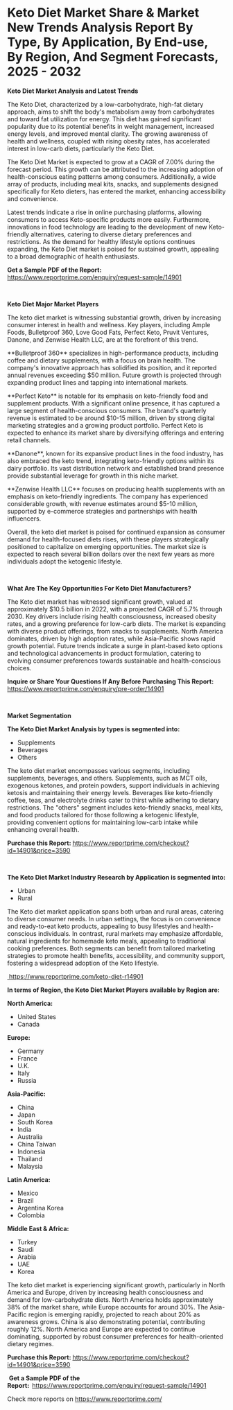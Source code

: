 <p><h1>Keto Diet Market Share & Market New Trends Analysis Report By Type, By Application, By End-use, By Region, And Segment Forecasts, 2025 - 2032</h1></p><p><strong>Keto Diet Market Analysis and Latest Trends</strong></p>
<p><p>The Keto Diet, characterized by a low-carbohydrate, high-fat dietary approach, aims to shift the body's metabolism away from carbohydrates and toward fat utilization for energy. This diet has gained significant popularity due to its potential benefits in weight management, increased energy levels, and improved mental clarity. The growing awareness of health and wellness, coupled with rising obesity rates, has accelerated interest in low-carb diets, particularly the Keto Diet.</p><p>The Keto Diet Market is expected to grow at a CAGR of 7.00% during the forecast period. This growth can be attributed to the increasing adoption of health-conscious eating patterns among consumers. Additionally, a wide array of products, including meal kits, snacks, and supplements designed specifically for Keto dieters, has entered the market, enhancing accessibility and convenience. </p><p>Latest trends indicate a rise in online purchasing platforms, allowing consumers to access Keto-specific products more easily. Furthermore, innovations in food technology are leading to the development of new Keto-friendly alternatives, catering to diverse dietary preferences and restrictions. As the demand for healthy lifestyle options continues expanding, the Keto Diet market is poised for sustained growth, appealing to a broad demographic of health enthusiasts.</p></p>
<p><strong>Get a Sample PDF of the Report:&nbsp;</strong> <a href="https://www.reportprime.com/enquiry/request-sample/14901?utm_campaign=2199&utm_medium=2&utm_source=Github&utm_content=ia&utm_term=20032025&utm_id=keto-diet">https://www.reportprime.com/enquiry/request-sample/14901</a></p>
<p>&nbsp;</p>
<p><strong>Keto Diet Major Market Players</strong></p>
<p><p>The keto diet market is witnessing substantial growth, driven by increasing consumer interest in health and wellness. Key players, including Ample Foods, Bulletproof 360, Love Good Fats, Perfect Keto, Pruvit Ventures, Danone, and Zenwise Health LLC, are at the forefront of this trend.</p><p>**Bulletproof 360** specializes in high-performance products, including coffee and dietary supplements, with a focus on brain health. The company's innovative approach has solidified its position, and it reported annual revenues exceeding $50 million. Future growth is projected through expanding product lines and tapping into international markets.</p><p>**Perfect Keto** is notable for its emphasis on keto-friendly food and supplement products. With a significant online presence, it has captured a large segment of health-conscious consumers. The brand's quarterly revenue is estimated to be around $10-15 million, driven by strong digital marketing strategies and a growing product portfolio. Perfect Keto is expected to enhance its market share by diversifying offerings and entering retail channels.</p><p>**Danone**, known for its expansive product lines in the food industry, has also embraced the keto trend, integrating keto-friendly options within its dairy portfolio. Its vast distribution network and established brand presence provide substantial leverage for growth in this niche market.</p><p>**Zenwise Health LLC** focuses on producing health supplements with an emphasis on keto-friendly ingredients. The company has experienced considerable growth, with revenue estimates around $5-10 million, supported by e-commerce strategies and partnerships with health influencers.</p><p>Overall, the keto diet market is poised for continued expansion as consumer demand for health-focused diets rises, with these players strategically positioned to capitalize on emerging opportunities. The market size is expected to reach several billion dollars over the next few years as more individuals adopt the ketogenic lifestyle.</p></p>
<p>&nbsp;</p>
<p><strong>What Are The Key Opportunities For Keto Diet Manufacturers?</strong></p>
<p><p>The Keto diet market has witnessed significant growth, valued at approximately $10.5 billion in 2022, with a projected CAGR of 5.7% through 2030. Key drivers include rising health consciousness, increased obesity rates, and a growing preference for low-carb diets. The market is expanding with diverse product offerings, from snacks to supplements. North America dominates, driven by high adoption rates, while Asia-Pacific shows rapid growth potential. Future trends indicate a surge in plant-based keto options and technological advancements in product formulation, catering to evolving consumer preferences towards sustainable and health-conscious choices.</p></p>
<p><strong>Inquire or Share Your Questions If Any Before Purchasing This Report:</strong> <a href="https://www.reportprime.com/enquiry/pre-order/14901?utm_campaign=2199&utm_medium=2&utm_source=Github&utm_content=ia&utm_term=20032025&utm_id=keto-diet">https://www.reportprime.com/enquiry/pre-order/14901</a></p>
<p>&nbsp;</p>
<p><strong>Market Segmentation</strong></p>
<p><strong>The Keto Diet Market Analysis by types is segmented into:</strong></p>
<p><ul><li>Supplements</li><li>Beverages</li><li>Others</li></ul></p>
<p><p>The keto diet market encompasses various segments, including supplements, beverages, and others. Supplements, such as MCT oils, exogenous ketones, and protein powders, support individuals in achieving ketosis and maintaining their energy levels. Beverages like keto-friendly coffee, teas, and electrolyte drinks cater to thirst while adhering to dietary restrictions. The "others" segment includes keto-friendly snacks, meal kits, and food products tailored for those following a ketogenic lifestyle, providing convenient options for maintaining low-carb intake while enhancing overall health.</p></p>
<p><strong>Purchase this Report:&nbsp;</strong><a href="https://www.reportprime.com/checkout?id=14901&price=3590&utm_campaign=2199&utm_medium=2&utm_source=Github&utm_content=ia&utm_term=20032025&utm_id=keto-diet">https://www.reportprime.com/checkout?id=14901&price=3590</a></p>
<p>&nbsp;</p>
<p><strong>The Keto Diet Market Industry Research by Application is segmented into:</strong></p>
<p><ul><li>Urban</li><li>Rural</li></ul></p>
<p><p>The Keto diet market application spans both urban and rural areas, catering to diverse consumer needs. In urban settings, the focus is on convenience and ready-to-eat keto products, appealing to busy lifestyles and health-conscious individuals. In contrast, rural markets may emphasize affordable, natural ingredients for homemade keto meals, appealing to traditional cooking preferences. Both segments can benefit from tailored marketing strategies to promote health benefits, accessibility, and community support, fostering a widespread adoption of the Keto lifestyle.</p></p>
<p><a href="https://www.reportprime.com/keto-diet-r14901?utm_campaign=2199&utm_medium=2&utm_source=Github&utm_content=ia&utm_term=20032025&utm_id=keto-diet">&nbsp;https://www.reportprime.com/keto-diet-r14901</a></p>
<p><strong>In terms of Region, the Keto Diet Market Players available by Region are:</strong></p>
<p>
    <p> <strong> North America: </strong>
        <ul>
            <li>United States</li>
            <li>Canada</li>
        </ul>
        </p> 
    <p> <strong> Europe: </strong>
        <ul>
            <li>Germany</li>
            <li>France</li>
            <li>U.K.</li>
            <li>Italy</li>
            <li>Russia</li>
        </ul>
        </p> 
    <p> <strong> Asia-Pacific: </strong>
        <ul>
            <li>China</li>
            <li>Japan</li>
            <li>South Korea</li>
            <li>India</li>
            <li>Australia</li>
            <li>China Taiwan</li>
            <li>Indonesia</li>
            <li>Thailand</li>
            <li>Malaysia</li>
        </ul>
        </p> 
    <p> <strong> Latin America: </strong>
        <ul>
            <li>Mexico</li>
            <li>Brazil</li>
            <li>Argentina Korea</li>
            <li>Colombia</li>
        </ul>
        </p> 
    <p> <strong> Middle East & Africa: </strong>
        <ul>
            <li>Turkey</li>
            <li>Saudi</li>
            <li>Arabia</li>
            <li>UAE</li>
            <li>Korea</li>
        </ul>
    </p>
    </p>
<p><p>The keto diet market is experiencing significant growth, particularly in North America and Europe, driven by increasing health consciousness and demand for low-carbohydrate diets. North America holds approximately 38% of the market share, while Europe accounts for around 30%. The Asia-Pacific region is emerging rapidly, projected to reach about 20% as awareness grows. China is also demonstrating potential, contributing roughly 12%. North America and Europe are expected to continue dominating, supported by robust consumer preferences for health-oriented dietary regimes.</p></p>
<p><strong>Purchase this Report: </strong><a href="https://www.reportprime.com/checkout?id=14901&price=3590&utm_campaign=2199&utm_medium=2&utm_source=Github&utm_content=ia&utm_term=20032025&utm_id=keto-diet">https://www.reportprime.com/checkout?id=14901&price=3590</a></p>
<p>&nbsp;<strong>Get a Sample PDF of the Report:&nbsp;&nbsp;</strong><a href="https://www.reportprime.com/enquiry/request-sample/14901?utm_campaign=2199&utm_medium=2&utm_source=Github&utm_content=ia&utm_term=20032025&utm_id=keto-diet">https://www.reportprime.com/enquiry/request-sample/14901</a></p>
<p><strong></strong></p>
<p>Check more reports on <a href="https://www.reportprime.com/?utm_campaign=2199&utm_medium=2&utm_source=Github&utm_content=ia&utm_term=20032025&utm_id=keto-diet">https://www.reportprime.com/</a></p>